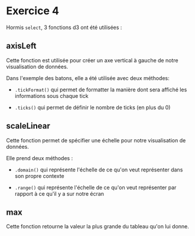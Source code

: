 # Exercice 4

Hormis `select`, 3 fonctions d3 ont été utilisées :



## axisLeft

Cette fonction est utilisée pour créer un axe vertical à gauche de notre visualisation de données.

Dans l'exemple des batons, elle a été utilisée avec deux méthodes:

- `.tickFormat()` qui permet de formatter la manière dont sera affiché les informations sous chaque tick

- `.ticks()` qui permet de définir le nombre de ticks (en plus du 0)

  

## scaleLinear

Cette fonction permet de spécifier une échelle pour notre visualisation de données.

Elle prend deux méthodes :

- `.domain()` qui représente l'échelle de ce qu'on veut représenter dans son propre contexte

- `.range()` qui représente l'échelle de ce qu'on veut représenter par rapport à ce qu'il y a sur notre écran

  

## max

Cette fonction retourne la valeur la plus grande du tableau qu'on lui donne.